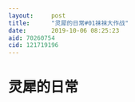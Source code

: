 ```yaml
---
layout:     post
title:      "灵犀的日常#01袜袜大作战"
date:       2019-10-06 08:25:23
aid: 70260754
cid: 121719196
---
```


# 灵犀的日常
